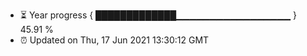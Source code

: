 - ⏳ Year progress { █████████████▁▁▁▁▁▁▁▁▁▁▁▁▁▁▁▁▁ } 45.91 %
- ⏰ Updated on Thu, 17 Jun 2021 13:30:12 GMT

